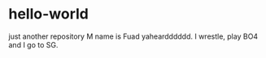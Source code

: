# hello-world
just another repository
M name is Fuad yaheardddddd. I wrestle, play BO4 and I go to SG.
